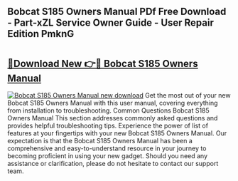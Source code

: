 ## Bobcat S185 Owners Manual PDf Free Download - Part-xZL Service Owner Guide - User Repair Edition PmknG

# <h2><a href="http://bc28800.oget.top/?id=Bobcat+S185+Owners+Manual">🔗Download New 👉🔴 Bobcat S185 Owners Manual</a></h2>

[![Bobcat S185 Owners Manual new download](https://i.imgur.com/5g1atiW.png)](http://bc28800.oget.top/?id=Bobcat+S185+Owners+Manual)
Get the most out of your new Bobcat S185 Owners Manual with this user manual, covering everything from installation to troubleshooting. Common Questions Bobcat S185 Owners Manual This section addresses commonly asked questions and provides helpful troubleshooting tips. Experience the power of list of features at your fingertips with your new Bobcat S185 Owners Manual. Our expectation is that the Bobcat S185 Owners Manual has been a comprehensive and easy-to-understand resource in your journey to becoming proficient in using your new gadget. Should you need any assistance or clarification, please do not hesitate to contact our support team.
